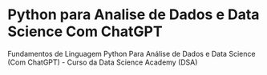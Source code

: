 # Python para Analise de Dados e Data Science Com ChatGPT

Fundamentos de Linguagem Python Para Análise de Dados e Data Science (Com ChatGPT) - Curso da Data Science Academy (DSA)
